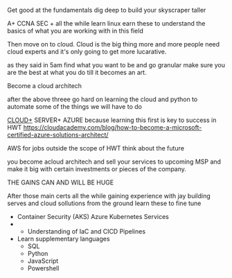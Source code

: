 Get good at the fundamentals 
dig deep to build your skyscraper taller

A+
CCNA
SEC +
all the while learn linux
earn these to understand the basics of what you are working with in this field

Then move on to cloud.
Cloud is the big thing more and more people need cloud experts and it's only going to get more lucarative.

as they said in 5am find what you want to be and go granular make sure you are the best at what you do till it becomes an art.

Become a cloud architech

after the above threee go hard on learning the cloud and python to automate some of the things we will have to do

[CLOUD+](https://www.comptia.org/certifications/cloud)
SERVER+
AZURE because learning this first is key to success in HWT
https://cloudacademy.com/blog/how-to-become-a-microsoft-certified-azure-solutions-architect/

AWS  for jobs outside the scope of HWT think about the future

you become acloud architech and sell your services to upcoming MSP and make it big with certain investments or pieces of the company.

THE GAINS CAN AND WILL BE HUGE

After those main certs all the while gaining experience with jay building serves and cloud sollutions from the ground learn these to fine tune

-   Container Security (AKS) Azure Kubernetes Services
- -   Understanding of IaC and CICD Pipelines
- Learn supplementary languages 
	- SQL
	- Python 
	- JavaScript 
	- Powershell

